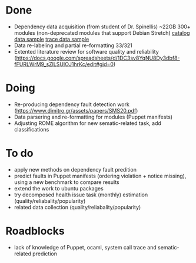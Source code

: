 # Done
 - Dependency data acquisition (from student of Dr. Spinellis) ~22GB 300+ modules (non-deprecated modules that support Debian Stretch) [catalog data sample](https://github.com/ai-se/Patrick_Rui/blob/master/Patrick/beezly-fastly.json) [trace data sample](https://github.com/ai-se/Patrick_Rui/blob/master/Patrick/beezly-fastly.txt) 
 - Data re-labeling and partial re-formatting 33/321
 - Extented literature review for software quality and reliability (https://docs.google.com/spreadsheets/d/1DC3sv8YqNU8Dy3dbf8-fFURLWrM9_sZlLSUIOJ1hrKc/edit#gid=0)

# Doing
 - Re-producing dependency fault detection work (https://www.dimitro.gr/assets/papers/SMS20.pdf)
 - Data parsering and re-formatting for modules (Puppet manifests)
 - Adjusting ROME algorithm for new sematic-related task, add classifications

# To do
 - apply new methods on dependency fault predition
 - predict faults in Puppet manifests (ordering violation + notice missing), using a new benchmark to compare results
 - extend the work to ubuntu packages
 - try decomposed health issue task (monthly) estimation (quality/reliabality/popularity)
 - related data collection (quality/reliabality/popularity)

# Roadblocks
 - lack of knowledge of Puppet, ocaml, system call trace and sematic-related prediction
